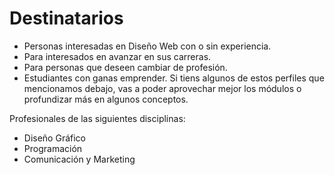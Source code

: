 # Destinatarios

* Personas interesadas en Diseño Web con o sin experiencia.
* Para interesados en avanzar en sus carreras.
* Para personas que deseen cambiar de profesión.
* Estudiantes con ganas emprender.
Si tiens algunos de estos perfiles que mencionamos debajo, vas a poder aprovechar mejor los módulos o profundizar más en algunos conceptos.

Profesionales de las siguientes disciplinas:

* Diseño Gráfico
* Programación
* Comunicación y Marketing
